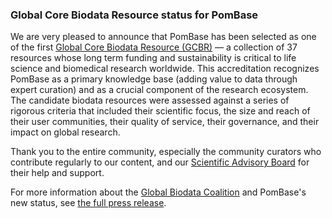 ### Global Core Biodata Resource status for PomBase
<!-- pombase_flags: frontpage -->
<!-- newsfeed_thumbnail: gbc-news-icon.png -->

We are very pleased to announce that PomBase has been selected as one of
the first [Global Core Biodata Resource (GCBR)](https://globalbiodata.org/scientific-activities/global-core-biodata-resources) —
a collection of 37 resources whose long term funding and
sustainability is critical to life science and biomedical research
worldwide. This accreditation recognizes PomBase as a primary
knowledge base (adding value to data through expert curation) and as a
crucial component of the research ecosystem. The candidate biodata
resources were assessed against a series of rigorous criteria that
included their scientific focus, the size and reach of their user
communities, their quality of service, their governance, and their
impact on global research.

Thank you to the entire community, especially the community curators
who contribute regularly to our content, and our
[Scientific Advisory Board](/about/pombase-sab) for their help and
support.

For more information about the [Global Biodata Coalition](https://globalbiodata.org/)
and PomBase's new status, see [the full press release](https://globalbiodata.org/scientific-activities/gcbr-selection/).
